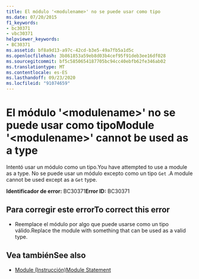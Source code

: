 ```yaml
---
title: El módulo '<modulename>' no se puede usar como tipo
ms.date: 07/20/2015
f1_keywords:
- bc30371
- vbc30371
helpviewer_keywords:
- BC30371
ms.assetid: bf8a9d13-a97c-42cd-b3e5-49a7fb5a1d5c
ms.openlocfilehash: 3b861853a59eb8d03b4cef95f91deb3ee16df028
ms.sourcegitcommit: bf5c5850654187705bc94cc40ebfb62fe346ab02
ms.translationtype: MT
ms.contentlocale: es-ES
ms.lasthandoff: 09/23/2020
ms.locfileid: "91074659"
---
```

# <a name="module-modulename-cannot-be-used-as-a-type"></a><span data-ttu-id="62578-102">El módulo '\<modulename>' no se puede usar como tipo</span><span class="sxs-lookup"><span data-stu-id="62578-102">Module '\<modulename>' cannot be used as a type</span></span>

<span data-ttu-id="62578-103">Intentó usar un módulo como un tipo.</span><span class="sxs-lookup"><span data-stu-id="62578-103">You have attempted to use a module as a type.</span></span> <span data-ttu-id="62578-104">No se puede usar un módulo excepto como un tipo `Get` .</span><span class="sxs-lookup"><span data-stu-id="62578-104">A module cannot be used except as a `Get` type.</span></span>  
  
 <span data-ttu-id="62578-105">**Identificador de error:** BC30371</span><span class="sxs-lookup"><span data-stu-id="62578-105">**Error ID:** BC30371</span></span>  
  
## <a name="to-correct-this-error"></a><span data-ttu-id="62578-106">Para corregir este error</span><span class="sxs-lookup"><span data-stu-id="62578-106">To correct this error</span></span>  
  
- <span data-ttu-id="62578-107">Reemplace el módulo por algo que puede usarse como un tipo válido.</span><span class="sxs-lookup"><span data-stu-id="62578-107">Replace the module with something that can be used as a valid type.</span></span>  
  
## <a name="see-also"></a><span data-ttu-id="62578-108">Vea también</span><span class="sxs-lookup"><span data-stu-id="62578-108">See also</span></span>

- [<span data-ttu-id="62578-109">Module (Instrucción)</span><span class="sxs-lookup"><span data-stu-id="62578-109">Module Statement</span></span>](../language-reference/statements/module-statement.md)
